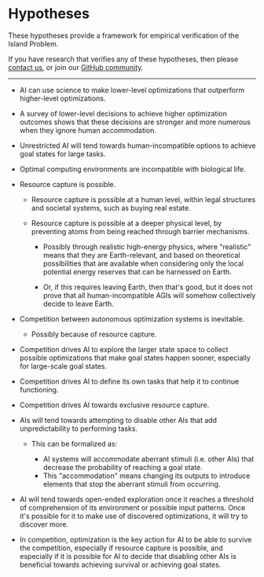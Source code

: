 
# Hypotheses


These hypotheses provide a framework for empirical verification of the Island Problem.

If you have research that verifies any of these hypotheses, then please [contact us](mailto:humans@islandproblem.org), or join our [GitHub community](https://github.org/islandproblem/islandproblem).


---

- AI can use science to make lower-level optimizations that outperform higher-level optimizations.


- A survey of lower-level decisions to achieve higher optimization outcomes shows that these decisions are stronger and more numerous when they ignore human accommodation.


- Unrestricted AI will tend towards human-incompatible options to achieve goal states for large tasks. 


- Optimal computing environments are incompatible with biological life.


- Resource capture is possible.

  - Resource capture is possible at a human level, within legal structures and societal systems, such as buying real estate.

  - Resource capture is possible at a deeper physical level, by preventing atoms from being reached through barrier mechanisms.

    - Possibly through realistic high-energy physics, where "realistic" means that they are Earth-relevant, and based on theoretical possibilities that are available when considering only the local potential energy reserves that can be harnessed on Earth.
  
    - Or, if this requires leaving Earth, then that's good, but it does not prove that all human-incompatible AGIs will somehow collectively decide to leave Earth.


- Competition between autonomous optimization systems is inevitable.

  - Possibly because of resource capture.


- Competition drives AI to explore the larger state space to collect possible optimizations that make goal states happen sooner, especially for large-scale goal states. 


- Competition drives AI to define its own tasks that help it to continue functioning.


- Competition drives AI towards exclusive resource capture. 


- AIs will tend towards attempting to disable other AIs that add unpredictability to performing tasks. 
  
  - This can be formalized as:
    
    - AI systems will accommodate aberrant stimuli (i.e. other AIs) that decrease the probability of reaching a goal state.
    - This "accommodation" means changing its outputs to introduce elements that stop the aberrant stimuli from occurring.



- AI will tend towards open-ended exploration once it reaches a threshold of comprehension of its environment or possible input patterns. Once it's possible for it to make use of discovered optimizations, it will try to discover more. 


- In competition, optimization is the key action for AI to be able to survive the competition, especially if resource capture is possible, and especially if it is possible for AI to decide that disabling other AIs is beneficial towards achieving survival or achieving goal states.
